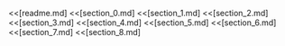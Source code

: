 <<[readme.md]
<<[section_0.md]
<<[section_1.md]
<<[section_2.md]
<<[section_3.md]
<<[section_4.md]
<<[section_5.md]
<<[section_6.md]
<<[section_7.md]
<<[section_8.md]
